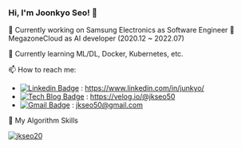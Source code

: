 ### Hi, I'm Joonkyo Seo! 👋
🔭 Currently working on Samsung Electronics as Software Engineer
🔭 MegazoneCloud as AI developer (2020.12 ~ 2022.07)


🌱 Currently learning ML/DL, Docker, Kubernetes, etc.


📫 How to reach me:

 - [![Linkedin Badge](https://img.shields.io/badge/-LinkedIn-blue?style=flat-square&logo=Linkedin&logoColor=white&link=https://www.linkedin.com/in/junkyo/)](https://www.linkedin.com/in/junkyo/) : https://www.linkedin.com/in/junkyo/ 
 - [![Tech Blog Badge](http://img.shields.io/badge/-Tech%20blog-black?style=flat-square&logo=github&link=https://velog.io/@jkseo50)](https://velog.io/@jkseo50) : https://velog.io/@jkseo50
 - [![Gmail Badge](https://img.shields.io/badge/Gmail-d14836?style=flat-square&logo=Gmail&logoColor=white&link=mailto:jkseo50@gmail.com)](mailto:jkseo50@gmail.com) : jkseo50@gmail.com


<!-- 📊 My Github Stats

![Joonkkyo's GitHub stats](https://github-readme-stats.vercel.app/api?username=Joonkkyo&show_icons=true&theme=default) -->


🚀 My Algorithm Skills

[![jkseo20](http://mazassumnida.wtf/api/v2/generate_badge?boj=jkseo20)](https://solved.ac/jkseo20)

